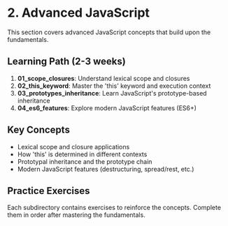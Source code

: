 # 2. Advanced JavaScript

This section covers advanced JavaScript concepts that build upon the fundamentals.

## Learning Path (2-3 weeks)

1. **01_scope_closures**: Understand lexical scope and closures
2. **02_this_keyword**: Master the 'this' keyword and execution context
3. **03_prototypes_inheritance**: Learn JavaScript's prototype-based inheritance
4. **04_es6_features**: Explore modern JavaScript features (ES6+)

## Key Concepts

- Lexical scope and closure applications
- How 'this' is determined in different contexts
- Prototypal inheritance and the prototype chain
- Modern JavaScript features (destructuring, spread/rest, etc.)

## Practice Exercises

Each subdirectory contains exercises to reinforce the concepts. Complete them in order after mastering the fundamentals.